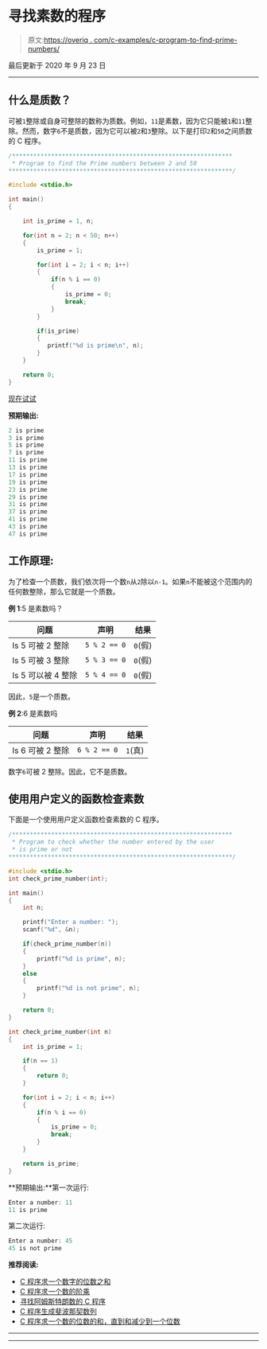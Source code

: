 # 寻找素数的程序

> 原文:[https://overiq . com/c-examples/c-program-to-find-prime-numbers/](https://overiq.com/c-examples/c-program-to-find-prime-numbers/)

最后更新于 2020 年 9 月 23 日

* * *

## 什么是质数？

可被`1`整除或自身可整除的数称为质数。例如，`11`是素数，因为它只能被`1`和`11`整除。然而，数字`6`不是质数，因为它可以被`2`和`3`整除。以下是打印`2`和`50`之间质数的 C 程序。

```c
/**************************************************************
 * Program to find the Prime numbers between 2 and 50
***************************************************************/

#include <stdio.h>

int main() 
{

    int is_prime = 1, n;

    for(int n = 2; n < 50; n++)
    {
        is_prime = 1;

        for(int i = 2; i < n; i++)
        {
            if(n % i == 0)
            {
                is_prime = 0;            
                break;
            }
        }

        if(is_prime)
        {
           printf("%d is prime\n", n);
        }   
    }

    return 0;
}

```

[现在试试](https://overiq.com/c-online-compiler/ojN/)

**预期输出:**

```c
2 is prime
3 is prime
5 is prime
7 is prime
11 is prime
13 is prime
17 is prime
19 is prime
23 is prime
29 is prime
31 is prime
37 is prime
41 is prime
43 is prime
47 is prime

```

## 工作原理:

为了检查一个质数，我们依次将一个数`n`从`2`除以`n-1`。如果`n`不能被这个范围内的任何数整除，那么它就是一个质数。

**例 1**:5 是素数吗？

| 问题 | 声明 | 结果 |
| --- | --- | --- |
| Is 5 可被 2 整除 | `5 % 2 == 0` | `0`(假) |
| Is 5 可被 3 整除 | `5 % 3 == 0` | `0`(假) |
| Is 5 可以被 4 整除 | `5 % 4 == 0` | `0`(假) |

因此，`5`是一个质数。

**例 2**:6 是素数吗

| 问题 | 声明 | 结果 |
| --- | --- | --- |
| Is 6 可被 2 整除 | `6 % 2 == 0` | `1`(真) |

数字`6`可被 2 整除。因此，它不是质数。

## 使用用户定义的函数检查素数

下面是一个使用用户定义函数检查素数的 C 程序。

```c
/**************************************************************
 * Program to check whether the number entered by the user 
 * is prime or not
***************************************************************/

#include <stdio.h>
int check_prime_number(int);

int main() 
{
    int n;

    printf("Enter a number: ");
    scanf("%d", &n);

    if(check_prime_number(n))
    {
        printf("%d is prime", n);
    }
    else
    {
        printf("%d is not prime", n);
    }

    return 0;
}

int check_prime_number(int n)
{
    int is_prime = 1;

    if(n == 1)
    {
        return 0;
    }

    for(int i = 2; i < n; i++)
    {
        if(n % i == 0)
        {
            is_prime = 0;            
            break;
        }
    }

    return is_prime;
}

```

**预期输出:**第一次运行:

```c
Enter a number: 11
11 is prime

```

第二次运行:

```c
Enter a number: 45
45 is not prime

```

**推荐阅读:**

*   [C 程序求一个数字的位数之和](/c-examples/c-program-to-find-the-sum-of-digits-of-a-number/)
*   [C 程序求一个数的阶乘](/c-examples/c-program-to-find-the-factorial-of-a-number/)
*   [寻找阿姆斯特朗数的 C 程序](/c-examples/c-program-to-find-armstrong-numbers/)
*   [C 程序生成斐波那契数列](/c-examples/c-program-to-generate-fibonacci-sequence/)
*   [C 程序求一个数的位数的和，直到和减少到一个位数](/c-examples/c-program-to-find-the-sum-of-the-digits-of-a-number-untill-the-sum-is-reduced-to-a-single-digit/)

* * *

* * *